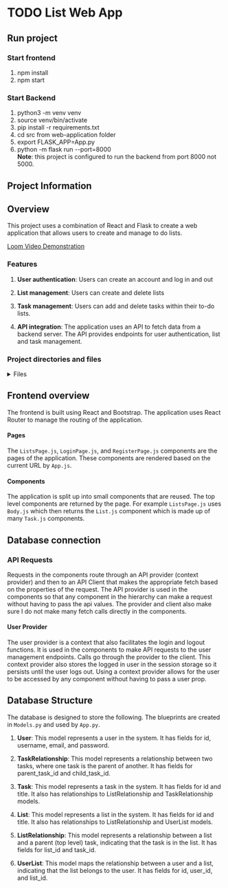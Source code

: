 # TODO List Web App

## Run project

### Start frontend
1. npm install
2. npm start

### Start Backend
1. python3 -m venv venv
2. source venv/bin/activate
3. pip install -r requirements.txt
4. cd src from web-application folder
5. export FLASK_APP=App.py
6. python -m flask run --port=8000  
**Note**: this project is configured to run the backend from port 8000 not 5000.

## Project Information

## Overview
This project uses a combination of React and Flask to create a web application that allows users to create and manage to do lists.

[Loom Video Demonstration](https://www.loom.com/share/060c2ff24f544583bd4d5a33114eb478?sid=e84b5818-f486-4f05-8b63-2638ccea1240)

### Features

1. **User authentication**: Users can create an account and log in and out

2. **List management**: Users can create and delete lists

3. **Task management**: Users can add and delete tasks within their to-do lists.

5. **API integration**: The application uses an API to fetch data from a backend server. The API provides endpoints for user authentication, list and task management.

### Project directories and files
<details>
<summary>Files</summary>

`src`: The main source directory for the application.

`src/components`: A directory containing all the React components used in the application. 
Within this folder is a `css` folder that contains the CSS files for the components.

`src/pages`: A directory containing the React components that make up the pages of the application (login, registration and lists).
Within this folder is a `css` folder with the CSS files for the component. 

`src/contexts`: A directory containing  the React context providers used in the application. This includes an API provider and a user provider.

`src/App.js`: The main entry point for the application. It sets up the routing and renders the appropriate page components based on the current URL. The application defaults to the login page.

`src/App.py`: This is the main entry point for the flask application. The database instance is created and routes for the application functions are defined here. 

`src/Models.py`: This file contains the blueprints for the database of the application.

`.env`: A file containing environment variables used in the application (e.g., API URL, database credentials, etc.).

`package.json`: The project's configuration file, which includes dependencies, scripts, and other metadata.

`README.md`: This file.

</details>

## Frontend overview

The frontend is built using React and Bootstrap. The application uses React Router to manage the routing of the application.

#### Pages
The `ListsPage.js`, `LoginPage.js`, and `RegisterPage.js` components are the pages of the application. These components are rendered based on the current URL by `App.js`.

#### Components
The application is split up into small components that are reused. The top level components are returned by the page. For example `ListsPage.js` uses `Body.js` which then returns the `List.js` component which is made up of many `Task.js` components. 


## Database connection
### API Requests
Requests in the components route through an API provider (context provider) and then to an API Client that makes the appropriate fetch based on the properties of the request. The API provider is used in the components so that any component in the hierarchy can make a request without having to pass the api values. The provider and client also make sure I do not make many fetch calls directly in the components.

#### User Provider
The user provider is a context that also facilitates the login and logout functions. It is used in the components to make API requests to the user management endpoints. Calls go through the provider to the client. This context provider also stores the logged in user in the session storage so it persists until the user logs out. Using a context provider allows for the user to be accessed by any component without having to pass a user prop.

## Database Structure 

The database is designed to store the following. The  blueprints are created in `Models.py` and used by `App.py`.
1. **User**: This model represents a user in the system. It has fields for id, username, email, and password.

2. **TaskRelationship**: This model represents a relationship between two tasks, where one task is the parent of another. It has fields for parent_task_id and child_task_id.

3. **Task**: This model represents a task in the system. It has fields for id and title. It also has relationships to ListRelationship and TaskRelationship models.

4. **List**: This model represents a list in the system. It has fields for id and title. It also has relationships to ListRelationship and UserList models.

5. **ListRelationship**: This model represents a relationship between a list and a parent (top level) task, indicating that the task is in the list. It has fields for list_id and task_id.

6. **UserList**: This model maps the relationship between a user and a list, indicating that the list belongs to the user. It has fields for id, user_id, and list_id.




